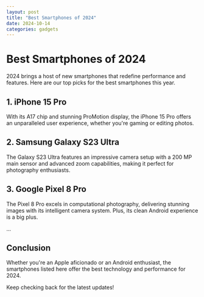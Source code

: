 ```yaml
---
layout: post
title: "Best Smartphones of 2024"
date: 2024-10-14
categories: gadgets
---
```


# Best Smartphones of 2024

2024 brings a host of new smartphones that redefine performance and features. Here are our top picks for the best smartphones this year.

## 1. iPhone 15 Pro
With its A17 chip and stunning ProMotion display, the iPhone 15 Pro offers an unparalleled user experience, whether you're gaming or editing photos.

## 2. Samsung Galaxy S23 Ultra
The Galaxy S23 Ultra features an impressive camera setup with a 200 MP main sensor and advanced zoom capabilities, making it perfect for photography enthusiasts.

## 3. Google Pixel 8 Pro
The Pixel 8 Pro excels in computational photography, delivering stunning images with its intelligent camera system. Plus, its clean Android experience is a big plus.

...

## Conclusion
Whether you're an Apple aficionado or an Android enthusiast, the smartphones listed here offer the best technology and performance for 2024. 

Keep checking back for the latest updates!
